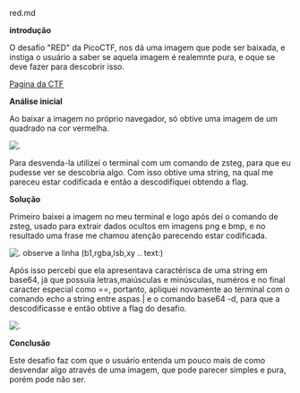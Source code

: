 red.md

**introdução**

O desafio "RED" da PicoCTF, nos dá uma imagem que pode ser baixada, e instiga o usuário a saber se aquela imagem é realemnte pura, e oque se deve fazer para descobrir isso.

<a href="https://play.picoctf.org/practice/challenge/460">Pagina da CTF</a>

**Análise inicial**

Ao baixar a imagem no próprio navegador, só obtive uma imagem de um quadrado na cor vermelha.

<img src="red.png" alt= .  >


Para desvenda-la utilizei o terminal com um comando de zsteg, para que eu pudesse ver se descobria algo. Com isso obtive uma string, na qual me pareceu estar codificada e então a descodifiquei obtendo a flag.



**Solução**


Primeiro baixei a imagem no meu terminal e logo após dei o comando de zsteg, usado para extrair dados ocultos em imagens png e bmp, e no resultado uma frase me chamou atenção parecendo estar codificada.

<img src="red...png" alt= .  >
observe a linha (b1,rgba,lsb,xy      .. text:)





Após isso percebi que ela apresentava caractérisca de uma string em base64, já que possuia letras,maiúsculas e minúsculas, numéros e no final caracter especial como ==, portanto, apliquei novamente ao terminal com o comando echo a string entre aspas | e o comando base64 -d, para que a descodificasse e então obtive a flag do desafio.

<img src="red..png" alt= .  >

**Conclusão**


Este desafio faz com que o usuário entenda um pouco mais de como desvendar algo através de uma imagem, que pode parecer simples e pura, porém pode não ser.